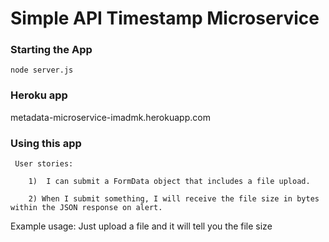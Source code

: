 # Simple API Timestamp Microservice

### Starting the App

`node server.js` 

### Heroku app

metadata-microservice-imadmk.herokuapp.com

### Using this app

     User stories:

        1)  I can submit a FormData object that includes a file upload.

        2) When I submit something, I will receive the file size in bytes within the JSON response on alert.

Example usage:
Just upload a file and it will tell you the file size
